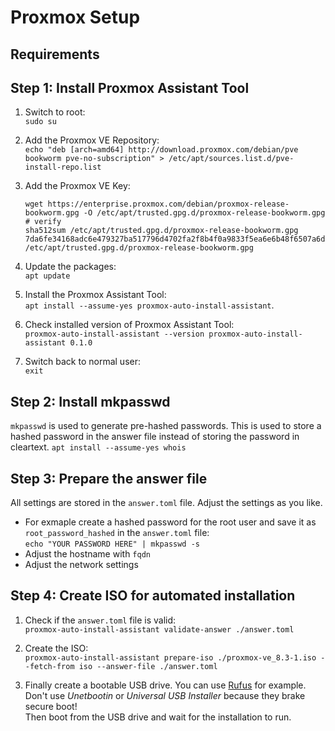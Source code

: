 # Proxmox Setup

## Requirements

## Step 1: Install Proxmox Assistant Tool

1. Switch to root:  
`sudo su`

2. Add the Proxmox VE Repository:  
`echo "deb [arch=amd64] http://download.proxmox.com/debian/pve bookworm pve-no-subscription" > /etc/apt/sources.list.d/pve-install-repo.list`

3. Add the Proxmox VE Key:  

    ```shell
    wget https://enterprise.proxmox.com/debian/proxmox-release-bookworm.gpg -O /etc/apt/trusted.gpg.d/proxmox-release-bookworm.gpg 
    # verify
    sha512sum /etc/apt/trusted.gpg.d/proxmox-release-bookworm.gpg 
    7da6fe34168adc6e479327ba517796d4702fa2f8b4f0a9833f5ea6e6b48f6507a6da403a274fe201595edc86a84463d50383d07f64bdde2e3658108db7d6dc87 /etc/apt/trusted.gpg.d/proxmox-release-bookworm.gpg
    ```

4. Update the packages:  
`apt update`

5. Install the Proxmox Assistant Tool:  
`apt install --assume-yes proxmox-auto-install-assistant`.

6. Check installed version of Proxmox Assistant Tool:  
`proxmox-auto-install-assistant --version
proxmox-auto-install-assistant 0.1.0`

7. Switch back to normal user:  
`exit`

## Step 2: Install mkpasswd

`mkpasswd` is used to generate pre-hashed passwords. This is used to store a hashed password in the answer file instead of storing the password in cleartext.
`apt install --assume-yes whois`

## Step 3: Prepare the answer file

All settings are stored in the `answer.toml` file. Adjust the settings as you like.

* For exmaple create a hashed password for the root user and save it as `root_password_hashed` in the `answer.toml` file:  
`echo "YOUR PASSWORD HERE" | mkpasswd -s`
* Adjust the hostname with `fqdn`
* Adjust the network settings

## Step 4: Create ISO for automated installation

1. Check if the `answer.toml` file is valid:  
`proxmox-auto-install-assistant validate-answer ./answer.toml`

2. Create the ISO:  
`proxmox-auto-install-assistant prepare-iso ./proxmox-ve_8.3-1.iso --fetch-from iso --answer-file ./answer.toml`

3. Finally create a bootable USB drive. You can use [Rufus](https://rufus.ie/) for example. Don't use _Unetbootin_ or _Universal USB Installer_ because they brake secure boot!  
Then boot from the USB drive and wait for the installation to run.

